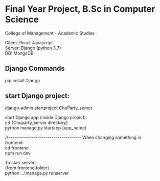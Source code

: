 # Final Year Project, B.Sc in Computer Science
College of Management - Academic Studies

Client: React Javascript <br/>
Server: Django (python 3.7) <br/>
DB: MongoDB 

## Django Commands
pip install Django

<h2> start Django project: </h2>
    django-admin startproject ChuParty_server

start Django app (inside Django project):<br/>
    cd {Chuparty_server directory}<br/>
    python manage.py startapp {app_name}

//-------------------------------------
When changing something in frontend:<br/>
    cd frontend<br/>
    npm run dev

To start server:<br/>
    (from frontend folder)<br/>
    python .\..\manage.py runserver
